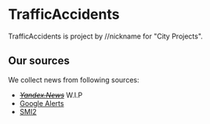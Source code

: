 # TrafficAccidents
TrafficAccidents is project by //nickname for "City Projects".

## Our sources
We collect news from following sources:
* *~~[Yandex.News](https://news.yandex.ru/)~~* W.I.P
* [Google Alerts](https://www.google.com/alerts)
* [SMI2](http://smi2.ru/)